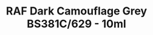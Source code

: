 ---
layout: product
title: "RAF Dark Camouflage Grey BS381C/629 - 10ml"
price: "330" 
desc: "Acrylic Laquer 10mL"
img_path: "/assets/img/RC300.webp"
brand: "AK "
available: true
special_offer: false
new: false
soon: false
cat: "020000"
subcat: "020200"
subsubcat: "020201"
sifra: "RC300"
popular: false
---